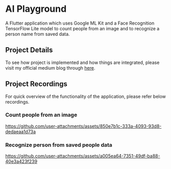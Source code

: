# AI Playground

A Flutter application which uses Google ML Kit and a Face Recognition TensorFlow Lite model to count people from an image and to recognize a person name from saved data.

## Project Details

To see how project is implemented and how things are integrated, please visit my official medium blog through [here](https://medium.com/@pathanharis61/how-to-use-tflite-models-in-flutter-counting-people-and-recognizing-faces-a0d37eecbc60).

## Project Recordings

For quick overview of the functionality of the application, please refer below recordings.

### Count people from an image

https://github.com/user-attachments/assets/850e7b1c-333a-4093-93d8-dedaeaa1d73a

### Recognize person from saved people data




https://github.com/user-attachments/assets/a005ea64-7351-49df-ba88-40e3a423f239

